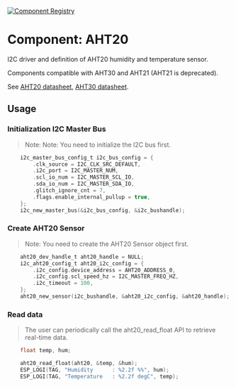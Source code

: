 [![Component Registry](https://components.espressif.com/components/jack-ingithub/aht20/badge.svg)](components.espressif.com/components/jack-ingithub/aht20/)

# Component: AHT20
I2C driver and definition of AHT20 humidity and temperature sensor. 

Components compatible with AHT30 and AHT21 (AHT21 is deprecated).

See [AHT20 datasheet](http://www.aosong.com/en/products-32.html), [AHT30 datasheet](http://www.aosong.com/en/products-131.html).


## Usage

### Initialization I2C Master Bus
> Note: Note: You need to initialize the I2C bus first.
```c
    i2c_master_bus_config_t i2c_bus_config = {
        .clk_source = I2C_CLK_SRC_DEFAULT,
        .i2c_port = I2C_MASTER_NUM,
        .scl_io_num = I2C_MASTER_SCL_IO,
        .sda_io_num = I2C_MASTER_SDA_IO,
        .glitch_ignore_cnt = 7,
        .flags.enable_internal_pullup = true,
    };
    i2c_new_master_bus(&i2c_bus_config, &i2c_bushandle);
```

### Create AHT20 Sensor
> Note: You need to create the AHT20 Sensor object first.
```c
    aht20_dev_handle_t aht20_handle = NULL;
    i2c_aht20_config_t aht20_i2c_config = {
        .i2c_config.device_address = AHT20_ADDRESS_0,
        .i2c_config.scl_speed_hz = I2C_MASTER_FREQ_HZ,
        .i2c_timeout = 100,
    };
    aht20_new_sensor(i2c_bushandle, &aht20_i2c_config, &aht20_handle);
```

### Read data
> The user can periodically call the aht20_read_float API to retrieve real-time data.
```c
    float temp, hum;

    aht20_read_float(aht20, &temp, &hum);
    ESP_LOGI(TAG, "Humidity      : %2.2f %%", hum);
    ESP_LOGI(TAG, "Temperature   : %2.2f degC", temp);
```
